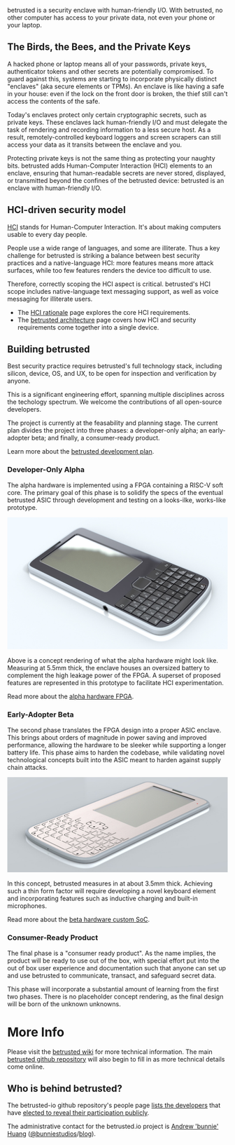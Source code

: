 betrusted is a security enclave with human-friendly I/O. With
betrusted, no other computer has access to your private data, not even
your phone or your laptop.

## The Birds, the Bees, and the Private Keys

A hacked phone or laptop means all of your passwords, private keys,
authenticator tokens and other secrets are potentially compromised. To
guard against this, systems are starting to incorporate physically
distinct "enclaves" (aka secure elements or TPMs). An enclave is like
having a safe in your house: even if the lock on the front door is
broken, the thief still can't access the contents of the safe.

Today's enclaves protect only certain cryptographic secrets, such as
private keys. These enclaves lack human-friendly I/O and must delegate
the task of rendering and recording information to a less secure
host. As a result, remotely-controlled keyboard loggers and screen
scrapers can still access your data as it transits between the
enclave and you.

Protecting private keys is not the same thing as protecting your
naughty bits. betrusted adds Human-Computer Interaction (HCI)
elements to an enclave, ensuring that human-readable secrets are never
stored, displayed, or transmitted beyond the confines of the betrusted
device: betrusted is an enclave with human-friendly I/O.

## HCI-driven security model

[HCI](https://en.wikipedia.org/wiki/Human%E2%80%93computer_interaction)
stands for Human-Computer Interaction. It's about making computers
usable to every day people.

People use a wide range of languages, and some are illiterate. Thus a
key challenge for betrusted is striking a balance between best
security practices and a native-language HCI: more features means more
attack surfaces, while too few features renders the device too
difficult to use.

Therefore, correctly scoping the HCI aspect is critical. betrusted's
HCI scope includes native-language text messaging support, as well as
voice messaging for illiterate users.

* The [HCI rationale](/hci-rationale/) page explores the core HCI
requirements.
* The [betrusted architecture](/betrusted-architecture/) page covers
how HCI and security requirements come together into a single device.

## Building betrusted

Best security practice requires betrusted's full technology stack,
including silicon, device, OS, and UX, to be open for inspection and
verification by anyone.

This is a significant engineering effort, spanning multiple disciplines
across the techology spectrum. We welcome the contributions of all
open-source developers.

The project is currently at the feasability and planning stage. The
current plan divides the project into three phases: a developer-only
alpha; an early-adopter beta; and finally, a consumer-ready product.

Learn more about the [betrusted development plan](/dev-plan/).

### Developer-Only Alpha

The alpha hardware is implemented using a FPGA containing a RISC-V
soft core. The primary goal of this phase is to solidify the specs of
the eventual betrusted ASIC through development and testing on a
looks-ilke, works-like prototype.

![](assets/images/betrusted-concept-1.jpg)

Above is a concept rendering of what the alpha hardware might look
like. Measuring at 5.5mm thick, the enclave houses an oversized
battery to complement the high leakage power of the FPGA. A superset
of proposed features are represented in this prototype to facilitate
HCI experimentation.

Read more about the [alpha hardware FPGA](/betrusted-architecture/#developer-fpga-system).

### Early-Adopter Beta

The second phase translates the FPGA design into a proper ASIC
enclave. This brings about orders of magnitude in power saving and
improved performance, allowing the hardware to be sleeker while
supporting a longer battery life. This phase aims to harden the
codebase, while validating novel technological concepts built into the
ASIC meant to harden against supply chain attacks.

![](assets/images/betrusted-concept-2.jpg)

In this concept, betrusted measures in at about 3.5mm thick. Achieving
such a thin form factor will require developing a novel keyboard
element and incorporating features such as inductive charging and
built-in microphones.

Read more about the [beta hardware custom SoC](/betrusted-architecture/#custom-soc).

### Consumer-Ready Product

The final phase is a "consumer ready product". As the name implies,
the product will be ready to use out of the box, with special effort
put into the out of box user experience and documentation such that
anyone can set up and use betrusted to communicate, transact, and
safeguard secret data.

This phase will incorporate a substantial amount of learning from the
first two phases. There is no placeholder concept rendering, as the
final design will be born of the unknown unknowns.

# More Info

Please visit the [betrusted
wiki](https://github.com/betrusted-io/betrusted-wiki/wiki) for more
technical information. The main [betrusted github
repository](https://github.com/betrusted-io) will also begin to fill
in as more technical details come online.

## Who is behind betrusted?

The betrusted-io github repository's people page [lists the
developers](https://github.com/orgs/betrusted-io/people) that have [elected to reveal their
participation
publicly](https://help.github.com/en/articles/publicizing-or-hiding-organization-membership).

The administrative contact for the betrusted.io project is [Andrew
'bunnie' Huang](https://en.wikipedia.org/wiki/Andrew_Huang_(hacker))
([@bunniestudios](https://twitter.com/bunniestudios)/[blog](https://bunniestudios.com)).

